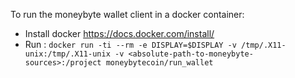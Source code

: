 To run the moneybyte wallet client in a docker container:

- Install docker https://docs.docker.com/install/
- Run :
`docker run -ti --rm -e DISPLAY=$DISPLAY -v /tmp/.X11-unix:/tmp/.X11-unix -v <absolute-path-to-moneybyte-sources>:/project moneybytecoin/run_wallet`
